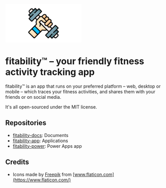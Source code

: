 <div>
    <img src="https://raw.githubusercontent.com/fitability/.github/main/assets/github-repo-3840x1920.png" width="240" height="120">
</div>

# fitability:tm: &ndash; your friendly fitness activity tracking app #

fitability:tm: is an app that runs on your preferred platform &ndash; web, desktop or mobile &ndash; which traces your fitness activities, and shares them with your friends or on social media.

It's all open-sourced under the MIT license.


## Repositories ##

* [fitability-docs](https://github.com/fitability/fitability-docs): Documents
* [fitability-app](https://github.com/fitability/fitability-app): Applications
* [fitability-power](https://github.com/fitability/fitability-power): Power Apps app


## Credits ##

* Icons made by [Freepik](https://www.flaticon.com/authors/freepik) from [www.flaticon.com](https://www.flaticon.com/)
